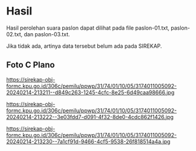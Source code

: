 # Hasil

Hasil perolehan suara paslon dapat dilihat pada file paslon-01.txt, paslon-02.txt, dan paslon-03.txt.

Jika tidak ada, artinya data tersebut belum ada pada SIREKAP.

## Foto C Plano

https://sirekap-obj-formc.kpu.go.id/306c/pemilu/ppwp/31/74/01/10/05/3174011005092-20240214-213211--d849c263-1245-4cfc-8e25-6d49caa98666.jpg

https://sirekap-obj-formc.kpu.go.id/306c/pemilu/ppwp/31/74/01/10/05/3174011005092-20240214-213222--3e03fdd7-d091-4f32-8de0-4cdc862f1426.jpg

https://sirekap-obj-formc.kpu.go.id/306c/pemilu/ppwp/31/74/01/10/05/3174011005092-20240214-213230--7a1cf91d-9466-4cf5-9538-26f818514a4a.jpg
